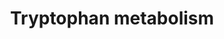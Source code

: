 ---
annotations:
- type: Pathway Ontology
  value: tryptophan metabolic pathway
authors:
- MaintBot
- Egonw
- Fehrhart
- Khanspers
description: This pathway describes the metabolism of tryptophan, an essential amino
  acid. Original pathway was converted from rat to human using ortholog information.
  Edited by Sebastien Burel
last-edited: 2019-08-16
organisms:
- Canis familiaris
redirect_from:
- /index.php/Pathway:WP1126
- /instance/WP1126
schema-jsonld:
- '@context': https://schema.org/
  '@id': https://wikipathways.github.io/pathways/WP1126.html
  '@type': Dataset
  creator:
    '@type': Organization
    name: WikiPathways
  description: This pathway describes the metabolism of tryptophan, an essential amino
    acid. Original pathway was converted from rat to human using ortholog information.
    Edited by Sebastien Burel
  keywords:
  - CYP4F12
  - DHCR24
  - 5-Hydroxykynurenine
  - 4-(2-Amino-3-hydroxyphenyl)-2,4-dioxobutanoate
  - N-Acetylisatin
  - CYP1B1
  - 2.1.1.49
  - 2-Aminophenol
  - ABP1
  - ECHS1
  - Cyp2c39
  - HSD17B10
  - 2.1.1.47
  - 5-Methoxytryptamine
  - ALDH3A2
  - 3.5.99.5
  - AFMID
  - CYP1A2
  - Glycolysis/Gluconeogenesis
  - CYP7B1
  - ALDH1A1
  - 4.1.1.-
  - UBR5
  - INMT
  - Melatonin
  - 4.2.1.84
  - 'Phenylalanine, Tyrosine and '
  - KYNU
  - 4.1.1.43
  - Cyp2b15
  - MAOB
  - 5-Hydroxy-L-tryptophan
  - 1.10.3.4
  - TPH1
  - Tryptophan metabolism
  - Tryptamine
  - 3.5.1.49
  - 3.2.1.147
  - CYP2A13
  - 3-Indoleacetonitrile
  - DDC
  - 1.13.99.3
  - Cyp2c12
  - LOC100683688
  - Cyp2a2
  - Aldh1a4
  - 1.2.1.-
  - ALDH9A1
  - 1.2.1.32
  - HAAO
  - LOC612477
  - CYP3A4
  - 5-(2'-Carboxyethyl)-4,6-Dihydroxypicolinate
  - CYP2C19
  - HADH
  - AOX1
  - L-Tryptophan
  - 1.5.1.-
  - 1.13.11.23
  - 1.1.1.110
  - 1.3.1.18
  - 1.2.3.7
  - Indole
  - Indole-3-acetamide
  - Xanthurenic acid
  - 1.14.13.9
  - WARS
  - 1.4.3.2
  - L-Kynurenine
  - 1.14.99.2
  - 1.13.11.17
  - 1.14.16.-
  - ACMSD
  - ALDH1A2
  - 1.13.12.3
  - 1.1.1.191
  - 4,6-Dihydroxyquinoline
  - Benzoate degradation via hydroxylation
  - Acetoacetyl-CoA
  - Glutaryl-CoA
  - CYP1A1
  - Nicotinate and nicotinamide metabolism
  - 3.5.5.1
  - CYP2E1
  - Cyp2a1
  - UBE3A
  - 6-Hydroxymelatonin
  - 1.13.11.10
  - RNF25
  - N-Acetylserotonin
  - CAT
  - PRMT1
  - N-Methylserotonin
  - 3.5.1.9
  - CYP19A1
  - 2.6.1.27
  - ACAT1
  - IDO1
  - Cyp2d2
  - AADAT
  - Crotonoyl-CoA
  - 4.1.99.1
  - ALDH2
  - 5-Hydroxyindoleacetaldehyde
  - 1.13.11.-
  - Formylkynurenine
  - 1.14.16.3
  - GCDH
  - Acetyl-CoA
  - N-Methyltryptamine
  - 1.1.1.190
  - 1.7.3.2
  - AANAT
  - CYP2J2
  - MDM2
  - 5-Hydroxy-N-formylkynurenine
  - OGDH
  - 3.5.1.4
  - TDO2
  license: CC0
  name: Tryptophan metabolism
seo: CreativeWork
title: Tryptophan metabolism
wpid: WP1126
---